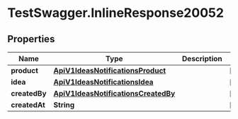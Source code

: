 # TestSwagger.InlineResponse20052

## Properties

Name | Type | Description | Notes
------------ | ------------- | ------------- | -------------
**product** | [**ApiV1IdeasNotificationsProduct**](ApiV1IdeasNotificationsProduct.md) |  | [optional] 
**idea** | [**ApiV1IdeasNotificationsIdea**](ApiV1IdeasNotificationsIdea.md) |  | [optional] 
**createdBy** | [**ApiV1IdeasNotificationsCreatedBy**](ApiV1IdeasNotificationsCreatedBy.md) |  | [optional] 
**createdAt** | **String** |  | [optional] 


